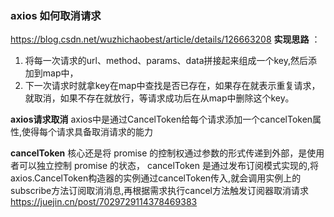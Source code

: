 ### axios 如何取消请求
https://blog.csdn.net/wuzhichaobest/article/details/126663208
**实现思路** ：
1. 将每一次请求的url、method、params、data拼接起来组成一个key,然后添加到map中，
2. 下一次请求时就拿key在map中查找是否已存在，如果存在就表示重复请求，就取消，如果不存在就放行，等请求成功后在从map中删除这个key。

**axios请求取消** axios中是通过CancelToken给每个请求添加一个cancelToken属性,使得每个请求具备取消请求的能力

**cancelToken** 核心还是将 promise 的控制权通过参数的形式传递到外部，是使用者可以独立控制 promise 的状态，
cancelToken 是通过发布订阅模式实现的,将axios.CancelToken构造器的实例通过cancelToken传入,就会调用实例上的subscribe方法订阅取消消息,再根据需求执行cancel方法触发订阅器取消请求
https://juejin.cn/post/7029729114378469383
